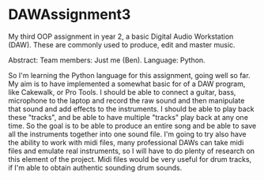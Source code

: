 # DAWAssignment3
My third OOP assignment in year 2, a basic Digital Audio Workstation (DAW). These are commonly used to produce, edit and master music.

Abstract:
Team members: Just me (Ben).
Language: Python.

So I'm learning the Python language for this assignment, going well so far.
My aim is to have implemented a somewhat basic for of a DAW program, like
Cakewalk, or Pro Tools. I should be able to connect a guitar, bass, microphone
to the laptop and record the raw sound and then manipulate that sound and add
effects to the instruments. I should be able to play back these "tracks", and
be able to have multiple "tracks" play back at any one time. So the goal is to
be able to produce an entire song and be able to save all the instruments together
into one sound file. I'm going to try also have the ability to work with midi
files, many professional DAWs can take midi files and emulate real instruments,
so I will have to do plenty of research on this element of the project. Midi files 
would be very useful for drum tracks, if I'm able to obtain authentic sounding
drum sounds.
